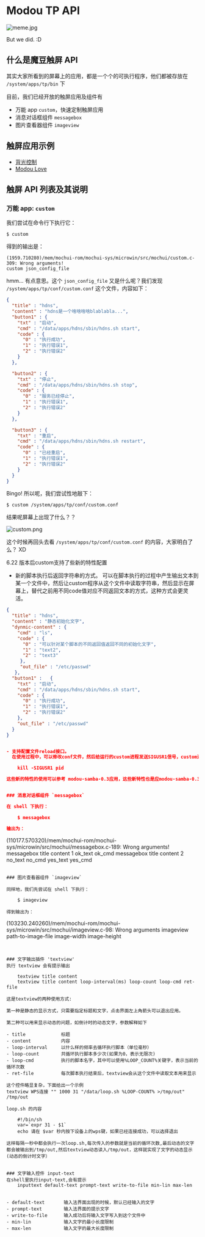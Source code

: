 # Modou TP API

![meme.jpg](meme.jpg)

But we did. :D

## 什么是魔豆触屏 API

其实大家所看到的屏幕上的应用，都是一个个的可执行程序，他们都被存放在 `/system/apps/tp/bin` 下

目前，我们已经开放的触屏应用及组件有

- 万能 app `custom`，快速定制触屏应用
- 消息对话框组件 `messagebox`
- 图片查看器组件 `imageview`

## 触屏应用示例

- [背光控制](https://github.com/modouwifi/backlight-control)
- [Modou Love](http://bbs.modouwifi.cn/thread-7223-1-1.html)

## 触屏 API 列表及其说明

### 万能 app: `custom`

我们尝试在命令行下执行它：

    $ custom

得到的输出是：

```
(1959.710280)/mem/mochui-rom/mochui-sys/microwin/src/mochui/custom.c-309: Wrong arguments!
custom json_config_file
```

hmm... 有点意思。这个 `json_config_file` 又是什么呢？我们发现 `/system/apps/tp/conf/custom.conf` 这个文件，内容如下：

```json
{
  "title" : "hdns",
  "content" : "hdns是一个啥啥啥啥blablabla...",
  "button1" : {
    "txt" : "启动",
    "cmd" : "/data/apps/hdns/sbin/hdns.sh start",
    "code" : {
      "0" : "执行成功",
      "1" : "执行错误1",
      "2" : "执行错误2"
    }
  },

  "button2" : {
    "txt" : "停止",
    "cmd" : "/data/apps/hdns/sbin/hdns.sh stop",
    "code" : {
      "0" : "服务已经停止",
      "1" : "执行错误1",
      "2" : "执行错误2"
    }
  },

  "button3" : {
    "txt" : "重启",
    "cmd" : "/data/apps/hdns/sbin/hdns.sh restart",
    "code" : {
      "0" : "已经重启",
      "1" : "执行错误1",
      "2" : "执行错误2"
    }
  }
}
```

Bingo! 所以呢，我们尝试性地敲下：

    $ custom /system/apps/tp/conf/custom.conf

结果呢屏幕上出现了什么？？

![custom.png](custom.png)

这个时候再回头去看 `/system/apps/tp/conf/custom.conf` 的内容，大家明白了么？ XD


6.22 版本后custom支持了些新的特性配置
- 新的脚本执行后返回字符串的方式。
   可以在脚本执行的过程中产生输出文本到某一个文件中，然后让custom程序从这个文件中读取字符串，然后显示在屏幕上，替代之前用不同code值对应不同返回文本的方式，这种方式会更灵活。

```json
{
  "title" : "hdns",
  "content" : "静态初始化文字",
  "dynmic-content" : {
    "cmd" : "ls",
    "code" : {
      "0" : "可以针对某个脚本的不同返回值返回不同的初始化文字",
      "1" : "text2",
      "2" : "text3"
     },
     "out_file" : "/etc/passwd"
   },   
  "button1" :   {
    "txt" : "启动",
    "cmd" : "/data/apps/hdns/sbin/hdns.sh start",
    "code" : {
      "0" : "执行成功",
      "1" : "执行错误1",
      "2" : "执行错误2"
    },
    "out_file" : "/etc/passwd"
  }
}


- 支持配置文件reload接口。
  在使用过程中，可以修改conf文件，然后给运行的custom进程发送SIGUSR1信号，custom进程就会重新载入配置文件，这种机制可以用来提供动态的界面变化，比如点击“打开”按钮后，这个按钮就会被替换为”关闭“，提供更友好的界面。

    kill -SIGUSR1 pid

这些新的特性的使用可以参考 modou-samba-0.3应用，这些新特性也是应modou-samba-0.3的作者junjian要求而加。    


### 消息对话框组件 `messagebox`

在 shell 下执行：

    $ messagebox

输出为：

```
(110177.570320)/mem/mochui-rom/mochui-sys/microwin/src/mochui/messagebox.c-189: Wrong arguments!
messagebox title content 1 ok_text ok_cmd
messagebox title content 2 no_text no_cmd yes_text yes_cmd
```

### 图片查看器组件 `imageview`

同样地，我们先尝试在 shell 下执行：

    $ imageview

得到输出为：

```
(103230.240260)/mem/mochui-rom/mochui-sys/microwin/src/mochui/imageview.c-98: Wrong arguments
imageview path-to-image-file image-width image-height
```


### 文字输出插件 'textview'
执行 textview 会有提示输出

    textview title content
    textview title content loop-interval(ms) loop-count loop-cmd ret-file

这是textview的两种使用方式:

第一种是静态的显示方式，只需要指定标题和文字，点击界面左上角箭头可以退出应用。

第二种可以用来显示动态的问题，如倒计时的动态文字，参数解释如下

- title             标题
- content           内容
- loop-interval     以什么样的频率去循环执行脚本（单位毫秒）
- loop-count        共循环执行脚本多少次(如果为0，表示无限次)
- loop-cmd          执行的脚本名字，其中可以使用%LOOP_COUNT%关键字，表示当前的循环次数
- ret-file          每次脚本执行结束后，textview会从这个文件中读取文本用来显示

这个控件略显复杂，下面给出一个示例
textview WPS连接 "" 1000 31 "/data/loop.sh %LOOP-COUNT% >/tmp/out" /tmp/out

loop.sh 的内容

    #!/bin/sh
    var=`expr 31 - $1`
    echo 请在 $var 秒内按下设备上的wps键，如果已经连接成功，可以选择退出

这样每隔一秒中都会执行一次loop.sh,每次传入的参数就是当前的循环次数,最后动态的文字都会被输出到/tmp/out,然后textview动态读入/tmp/out，这样就实现了文字的动态显示(动态的倒计时文字）


### 文字输入控件 input-text
在shell里执行input-text,会有提示
    inputtext default-text prompt-text write-to-file min-lin max-len


- default-text       输入法界面出现的时候，默认已经输入的文字
- prompt-text        输入法界面的提示文字
- write-to-file      输入成功后将输入文字写入到这个文件中
- min-lin            输入文字的最小长度限制
- max-len            输入文字的最大长度限制
